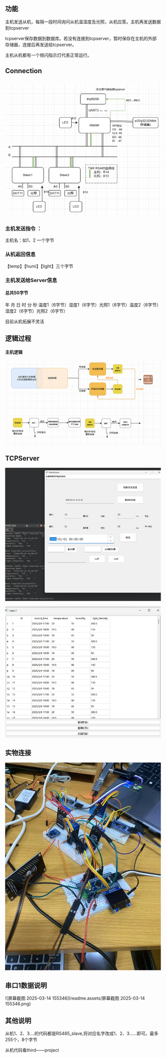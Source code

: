 ## 功能

主机发送从机，每隔一段时间询问从机温湿度及光照，从机应答。主机再发送数据到tcpserver

tcpserver保存数据到数据库。若没有连接到tcpserver，暂时保存在主机的外部存储器，连接后再发送给tcpserver。

主机从机都有一个频闪指示灯代表正常运行。

## Connection

## ![image-20250314144332574](readme.assets/image-20250314144332574.png)

### 主机发送指令 ：

主机名：如1、2 一个字节

### 从机返回信息

【temp】【humi】【light】三个字节

### 主机发送给Server信息

#### 总共50字节

年 月 日 时 分 秒 温度1（6字节）湿度1（6字节）光照1（6字节）温度2（6字节）湿度2（6字节）光照2（6字节）

目前从机拓展不灵活

## 逻辑过程

#### 主机逻辑

![image-20250314144624331](readme.assets/image-20250314144624331.png)

## TCPServer

![abc](readme.assets/abc.png)

![image-20250310160702313](readme.assets/image-20250310160702313.png)

## 实物连接

![image-20250314144458985](readme.assets/image-20250314144458985.png)

## 串口1数据说明

![屏幕截图 2025-03-14 155346](readme.assets/屏幕截图 2025-03-14 155346.png)

## 其他说明

从机1、2、3....的代码都是RS485_slave,将对应名字改成1、2、3......即可。最多255个，8个字节

从机代码看third——project

